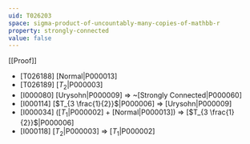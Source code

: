 ```yaml
---
uid: T026203
space: sigma-product-of-uncountably-many-copies-of-mathbb-r
property: strongly-connected
value: false
---
```

[[Proof]]

* [T026188] [Normal|P000013]
* [T026189] [$T_2$|P000003]
* [I000080] [Urysohn|P000009] => ~[Strongly Connected|P000060]
* [I000114] [$T_{3 \frac{1}{2}}$|P000006] => [Urysohn|P000009]
* [I000034] ([$T_1$|P000002] + [Normal|P000013]) => [$T_{3 \frac{1}{2}}$|P000006]
* [I000118] [$T_2$|P000003] => [$T_1$|P000002]

